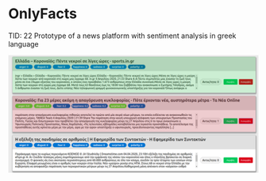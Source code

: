 # OnlyFacts
TID: 22
Prototype of a news platform with sentiment analysis in greek language 

![frontend](dashboard.png)

